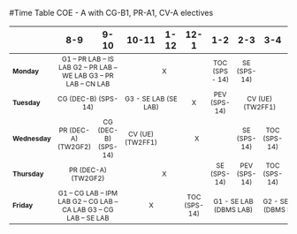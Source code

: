 #Time Table COE - A with CG-B1, PR-A1, CV-A electives
<table align="center" style="table-layout: fixed;">
	<thead>
		<tr>
			<th></th>
			<th>8-9</th>
			<th>9-10</th>
			<th>10-11</th>
			<th>1-12</th>
			<th>12-1</th>
			<th>1-2</th>
			<th>2-3 </th>
			<th>3-4</th>
			<th>4-5</th>
			<th>5-6</th>			
		</tr>
	</thead>
	<tbody align="center" style="font-size: 0.75em">
		<tr>
			<td align="left"><b>Monday</b></td>
			<td colspan="2">G1 – PR LAB – IS LAB
				G2 – PR LAB – WE LAB
				G3 – PR LAB – CN LAB</td>
			<td colspan="3">X</td>
			<td>TOC
			(SPS - 14)</td>
			<td>SE
			(SPS-14)</td>
			<td colspan="3">X</td>
		</tr>
		<tr>
			<td align="left"><b>Tuesday</b></td>
			<td colspan="2">CG (DEC-B)
			(SPS-14)</td>
			<td colspan="2">G3 - SE LAB (SE LAB)</td>
			<td>X</td>
			<td>PEV
			(SPS-14)</td>
			<td colspan="2">CV (UE)
			(TW2FF1)</td>
			<td colspan="2">X</td>
		</tr>
		<tr>
			<td align="left"><b>Wednesday</b></td>
			<td>PR (DEC-A)
			(TW2GF2)</td>
			<td>CG (DEC-B)
			(SPS-14)</td>
			<td>CV (UE)
			(TW2FF1)</td>
			<td colspan="3">X</td>
			<td>SE
			(SPS-14)</td>
			<td>TOC
			(SPS-14)</td>
			<td colspan="2">X</td>
		</tr>
		<tr>
			<td align="left"><b>Thursday</b></td>
			<td colspan="2">PR (DEC-A)
			(TW2GF2)</td>
			<td colspan="3">X</td>
			<td>SE
			(SPS-14)</td>
			<td>PEV
			(SPS-14)</td>
			<td>TOC
			(SPS-14)</td>
			<td colspan="2">X</td>
		</tr>
		<tr>
			<td align="left"><b>Friday</b></td>
			<td colspan="2">G1 – CG LAB – IPM LAB
			G2 – CG LAB – CA LAB
			G3 – CG LAB – SE LAB</td>
			<td colspan="2">X</td>
			<td>TOC
			(SPS-14)</td>
			<td colspan="2">G1 - SE LAB (DBMS LAB)</td>
			<td colspan="2">G2 - SE LAB (DBMS LAB)</td>
			<td>X</td>
		</tr>
	</tbody>
</table>